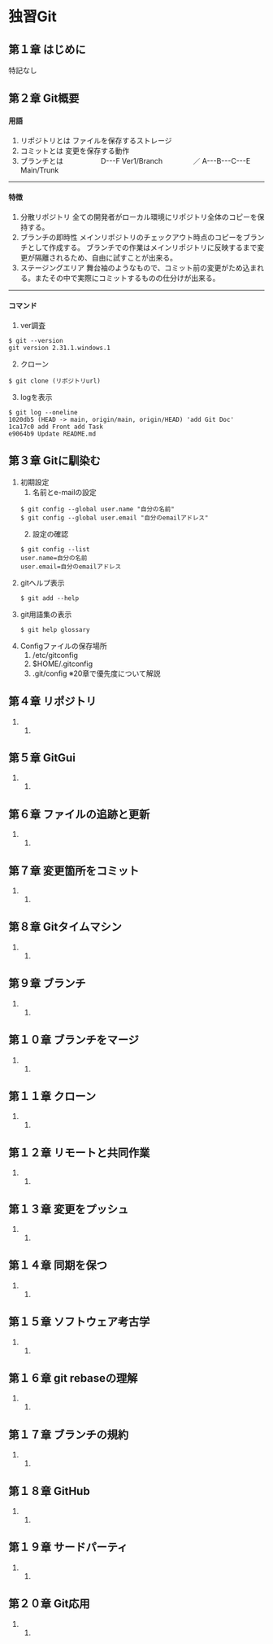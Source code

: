 # 独習Git

## 第１章 はじめに

特記なし
## 第２章 Git概要
#### 用語
1. リポジトリとは
   ファイルを保存するストレージ
2. コミットとは
   変更を保存する動作
3. ブランチとは
   　　　　　D---F Ver1/Branch
    　　　　／
    A---B---C---E Main/Trunk
---
#### 特徴
1. 分散リポジトリ
   全ての開発者がローカル環境にリポジトリ全体のコピーを保持する。
2. ブランチの即時性
   メインリポジトリのチェックアウト時点のコピーをブランチとして作成する。
   ブランチでの作業はメインリポジトリに反映するまで変更が隔離されるため、自由に試すことが出来る。
3. ステージングエリア
   舞台袖のようなもので、コミット前の変更がため込まれる。またその中で実際にコミットするものの仕分けが出来る。
---
#### コマンド
1. ver調査
~~~
$ git --version
git version 2.31.1.windows.1
~~~
2. クローン
~~~
$ git clone (リポジトリurl)
~~~
3. logを表示
~~~
$ git log --oneline
1020db5 (HEAD -> main, origin/main, origin/HEAD) 'add Git Doc'
1ca17c0 add Front add Task
e9064b9 Update README.md
~~~
## 第３章 Gitに馴染む
1. 初期設定
    1. 名前とe-mailの設定
    ~~~
    $ git config --global user.name "自分の名前"
    $ git config --global user.email "自分のemailアドレス"
    ~~~   
    2. 設定の確認
    ~~~
    $ git config --list
    user.name=自分の名前
    user.email=自分のemailアドレス
    ~~~
2. gitヘルプ表示
   ~~~
   $ git add --help
   ~~~
3. git用語集の表示
   ~~~
   $ git help glossary
   ~~~
4. Configファイルの保存場所
    1. /etc/gitconfig
    2. $HOME/.gitconfig
    3. .git/config
※20章で優先度について解説
## 第４章 リポジトリ
1. 
    1. 
## 第５章 GitGui
1. 
    1. 
## 第６章 ファイルの追跡と更新
1. 
    1. 
## 第７章 変更箇所をコミット
1. 
    1. 
## 第８章 Gitタイムマシン
1. 
    1. 
## 第９章 ブランチ
1. 
    1. 
## 第１０章 ブランチをマージ
1. 
    1. 
## 第１１章 クローン
1. 
    1. 
## 第１２章 リモートと共同作業
1. 
    1. 
## 第１３章 変更をプッシュ
1. 
    1. 
## 第１４章 同期を保つ
1. 
    1. 
## 第１５章 ソフトウェア考古学
1. 
    1. 
## 第１６章 git rebaseの理解
1. 
    1. 
## 第１７章 ブランチの規約
1. 
    1. 
## 第１８章 GitHub
1. 
    1. 
## 第１９章 サードパーティ
1. 
    1. 
## 第２０章 Git応用
1. 
    1. 